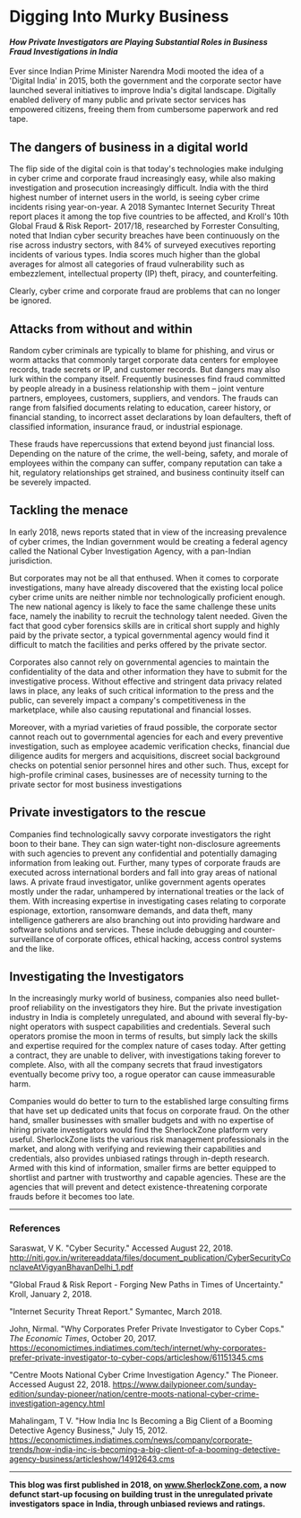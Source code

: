
# Digging Into Murky Business

#### ***How Private Investigators are Playing Substantial Roles in Business Fraud Investigations in India***

Ever since Indian Prime Minister Narendra Modi mooted the idea of a 'Digital India' in 2015, both the government and the corporate sector have launched several initiatives to improve India's digital landscape. Digitally enabled delivery of many public and private sector services has empowered citizens, freeing them from cumbersome paperwork and red tape.

## The dangers of business in a digital world

The flip side of the digital coin is that today's technologies make indulging in cyber crime and corporate fraud increasingly easy, while also making investigation and prosecution increasingly difficult. India with the third highest number of internet users in the world, is seeing cyber crime incidents rising year-on-year. A 2018 Symantec Internet Security Threat report places it among the top five countries to be affected, and Kroll's 10th Global Fraud & Risk Report- 2017/18, researched by Forrester Consulting, noted that Indian cyber security breaches have been continuously on the rise across industry sectors, with 84% of surveyed executives reporting incidents of various types. India scores much higher than the global averages for almost all categories of fraud vulnerability such as embezzlement, intellectual property (IP) theft, piracy, and counterfeiting.

Clearly, cyber crime and corporate fraud are problems that can no longer be ignored.

## Attacks from without and within

Random cyber criminals are typically to blame for phishing, and virus or worm attacks that commonly target corporate data centers for employee records, trade secrets or IP, and customer records. But dangers may also lurk within the company itself. Frequently businesses find fraud committed by people already in a business relationship with them – joint venture partners, employees, customers, suppliers, and vendors. The frauds can range from falsified documents relating to education, career history, or financial standing, to incorrect asset declarations by loan defaulters, theft of classified information, insurance fraud, or industrial espionage.

These frauds have repercussions that extend beyond just financial loss. Depending on the nature of the crime, the well-being, safety, and morale of employees within the company can suffer, company reputation can take a hit, regulatory relationships get strained, and business continuity itself can be severely impacted.

## Tackling the menace

In early 2018, news reports stated that in view of the increasing prevalence of cyber crimes, the Indian government would be creating a federal agency called the National Cyber Investigation Agency, with a pan-Indian jurisdiction.

But corporates may not be all that enthused. When it comes to corporate investigations, many have already discovered that the existing local police cyber crime units are neither nimble nor technologically proficient enough. The new national agency is likely to face the same challenge these units face, namely the inability to recruit the technology talent needed. Given the fact that good cyber forensics skills are in critical short supply and highly paid by the private sector, a typical governmental agency would find it difficult to match the facilities and perks offered by the private sector.

Corporates also cannot rely on governmental agencies to maintain the confidentiality of the data and other information they have to submit for the investigative process. Without effective and stringent data privacy related laws in place, any leaks of such critical information to the press and the public, can severely impact a company's competitiveness in the marketplace, while also causing reputational and financial losses.

Moreover, with a myriad varieties of fraud possible, the corporate sector cannot reach out to governmental agencies for each and every preventive investigation, such as employee academic verification checks, financial due diligence audits for mergers and acquisitions, discreet social background checks on potential senior personnel hires and other such. Thus, except for high-profile criminal cases, businesses are of necessity turning to the private sector for most business investigations

## Private investigators to the rescue

Companies find technologically savvy corporate investigators the right boon to their bane. They can sign water-tight non-disclosure agreements with such agencies to prevent any confidential and potentially damaging information from leaking out. Further, many types of corporate frauds are executed across international borders and fall into gray areas of national laws. A private fraud investigator, unlike government agents operates mostly under the radar, unhampered by international treaties or the lack of them. With increasing expertise in investigating cases relating to corporate espionage, extortion, ransomware demands, and data theft, many intelligence gatherers are also branching out into providing hardware and software solutions and services. These include debugging and counter-surveillance of corporate offices, ethical hacking, access control systems and the like.

## Investigating the Investigators

In the increasingly murky world of business, companies also need bullet-proof reliability on the investigators they hire. But the private investigation industry in India is completely unregulated, and abound with several fly-by-night operators with suspect capabilities and credentials. Several such operators promise the moon in terms of results, but simply lack the skills and expertise required for the complex nature of cases today. After getting a contract, they are unable to deliver, with investigations taking forever to complete. Also, with all the company secrets that fraud investigators eventually become privy too, a rogue operator can cause immeasurable harm.

Companies would do better to turn to the established large consulting firms that have set up dedicated units that focus on corporate fraud. On the other hand, smaller businesses with smaller budgets and with no expertise of hiring private investigators would find the SherlockZone platform very useful. SherlockZone lists the various risk management professionals in the market, and along with verifying and reviewing their capabilities and credentials, also provides unbiased ratings through in-depth research. Armed with this kind of information, smaller firms are better equipped to shortlist and partner with trustworthy and capable agencies. These are the agencies that will prevent and detect existence-threatening corporate frauds before it becomes too late.

--- 

### References

Saraswat, V K. "Cyber Security." Accessed August 22, 2018. <http://niti.gov.in/writereaddata/files/document_publication/CyberSecurityConclaveAtVigyanBhavanDelhi_1.pdf>

"Global Fraud & Risk Report - Forging New Paths in Times of Uncertainty." Kroll, January 2, 2018.

"Internet Security Threat Report." Symantec, March 2018.

John, Nirmal. "Why Corporates Prefer Private Investigator to Cyber Cops." *The Economic Times*, October 20, 2017. <https://economictimes.indiatimes.com/tech/internet/why-corporates-prefer-private-investigator-to-cyber-cops/articleshow/61151345.cms>

"Centre Moots National Cyber Crime Investigation Agency." The Pioneer. Accessed August 22, 2018. <https://www.dailypioneer.com/sunday-edition/sunday-pioneer/nation/centre-moots-national-cyber-crime-investigation-agency.html>

Mahalingam, T V. "How India Inc Is Becoming a Big Client of a Booming Detective Agency Business," July 15, 2012. <https://economictimes.indiatimes.com/news/company/corporate-trends/how-india-inc-is-becoming-a-big-client-of-a-booming-detective-agency-business/articleshow/14912643.cms>

----

**This blog was first published in 2018, on www.SherlockZone.com, a now defunct start-up focusing on building trust in the unregulated private investigators space in India, through unbiased reviews and ratings.**

